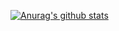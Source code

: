 [![Anurag's github stats](https://github-readme-stats.vercel.app/api?username=Toyaya&show_icons=true&theme=radical)](https://github.com/anuraghazra/github-readme-stats)

